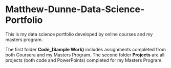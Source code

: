 # Matthew-Dunne-Data-Science-Portfolio  

This is my data science portfolio developed by online courses and my masters program.


The first folder **Code_(Sample Work)** includes assignments completed from both Coursera and my Masters Program. The second folder **Projects** are all projects (both code and PowerPoints) completed for my Masters Program. 

